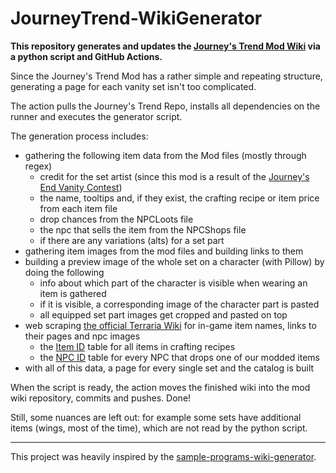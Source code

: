 # JourneyTrend-WikiGenerator

**This repository generates and updates the [Journey's Trend Mod Wiki][1] via a python script and GitHub Actions.**

Since the Journey's Trend Mod has a rather simple and repeating structure, generating a page for each vanity set isn't
too complicated.

The action pulls the Journey's Trend Repo, installs all dependencies on the runner and executes the generator script.

The generation process includes:

* gathering the following item data from the Mod files (mostly through regex)
    * credit for the set artist (since this mod is a result of the [Journey's End Vanity Contest][2])
    * the name, tooltips and, if they exist, the crafting recipe or item price from each item file
    * drop chances from the NPCLoots file
    * the npc that sells the item from the NPCShops file
    * if there are any variations (alts) for a set part
* gathering item images from the mod files and building links to them
* building a preview image of the whole set on a character (with Pillow) by doing the following
    * info about which part of the character is visible when wearing an item is gathered
    * if it is visible, a corresponding image of the character part is pasted
    * all equipped set part images get cropped and pasted on top
* web scraping [the official Terraria Wiki][3] for in-game item names, links to their pages and npc images
    * the [Item ID][4] table for all items in crafting recipes
    * the [NPC ID][5] table for every NPC that drops one of our modded items
* with all of this data, a page for every single set and the catalog is built

When the script is ready, the action moves the finished wiki into the mod wiki repository, commits and pushes. Done! 

Still, some nuances are left out: for example some sets have additional items (wings, most of the time), which are not
read by the python script.

---
This project was heavily inspired by the [sample-programs-wiki-generator][6].


[1]: https://github.com/Qubus0/JourneyTrend/wiki

[2]: https://forums.terraria.org/index.php?threads/journeys-end-vanity-contest.86211

[3]: https://terraria.fandom.com/wiki/Terraria_Wiki

[4]: https://terraria.fandom.com/Item_IDs

[5]: https://terraria.fandom.com/wiki/NPC_IDs

[6]: https://github.com/TheRenegadeCoder/sample-programs-wiki-generator
